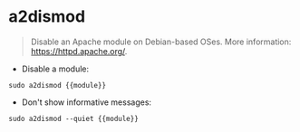 # a2dismod

> Disable an Apache module on Debian-based OSes.
> More information: <https://httpd.apache.org/>.

- Disable a module:

`sudo a2dismod {{module}}`

- Don't show informative messages:

`sudo a2dismod --quiet {{module}}`
